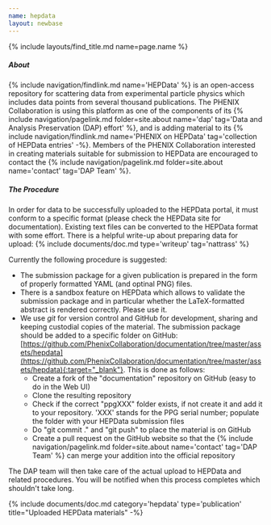 ```yaml
---
name: hepdata
layout: newbase
---
```

{% include layouts/find_title.md name=page.name %}

##### About
{% include navigation/findlink.md name='HEPData' %} is an open-access repository for
scattering data from experimental particle physics which includes data points from several thousand publications.
The PHENIX Collaboration is using this platform as one of the components of its
{% include navigation/pagelink.md folder=site.about name='dap' tag='Data and Analysis Preservation (DAP) effort' %}, and is adding material to
its {% include navigation/findlink.md name='PHENIX on HEPData' tag='collection of HEPData entries' -%}.
Members of the PHENIX Collaboration interested in creating materials suitable for submission to HEPData
are encouraged to contact the {% include navigation/pagelink.md folder=site.about name='contact' tag='DAP Team' %}.

##### The Procedure
In order for data to be successfully uploaded to the HEPData portal, it must conform to a specific format (please check the HEPData site for documentation). Existing text files can be converted to the HEPData format with some effort. There is a helpful write-up about preparing data for upload:
{% include documents/doc.md type='writeup' tag='nattrass' %}

Currently the following procedure is suggested:
* The submission package for a given publication is prepared in the form of properly formatted YAML (and optinal PNG) files.
* There is a sandbox feature on HEPData which allows to validate the submission package and in particular whether the LaTeX-formatted abstract is rendered correctly. Please use it.
* We use *git* for version control and GitHub for development, sharing and keeping custodial copies of the material. The submission package should be added to a specific folder on GitHub: [https://github.com/PhenixCollaboration/documentation/tree/master/assets/hepdata](https://github.com/PhenixCollaboration/documentation/tree/master/assets/hepdata){:target="_blank"}. This is done as follows:
   * Create a fork of the "documentation" repository on GitHub (easy to do in the Web UI)
   * Clone the resulting repository
   * Check if the correct "ppgXXX" folder exists, if not create it and add it to your repository. 'XXX' stands for the PPG serial number; populate the folder with your HEPData submission files
   * Do "git commit ." and "git push" to place the material is on GitHub
   * Create a pull request on the GitHub website so that the {% include navigation/pagelink.md folder=site.about name='contact' tag='DAP Team' %} can merge your addition into the official repository

The DAP team will then take care of the actual upload to HEPData and related procedures. You will be notified when this process completes which shouldn't take long.

{% include documents/doc.md category='hepdata' type='publication' title="Uploaded HEPData materials" -%}
